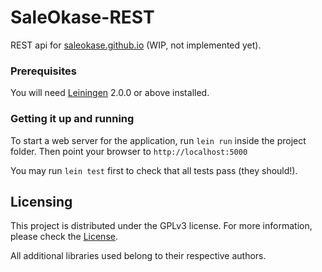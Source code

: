 # SaleOkase-REST

REST api for [saleokase.github.io](http://saleokase.github.io) (WIP, not implemented yet).

### Prerequisites

You will need [Leiningen](https://github.com/technomancy/leiningen) 2.0.0 or above installed.

### Getting it up and running

To start a web server for the application, run `lein run` inside the project folder. Then point your browser to `http://localhost:5000`

You may run `lein test` first to check that all tests pass (they should!).

## Licensing

This project is distributed under the GPLv3 license. For more information, please check the [License](./LICENSE).

All additional libraries used belong to their respective authors.

